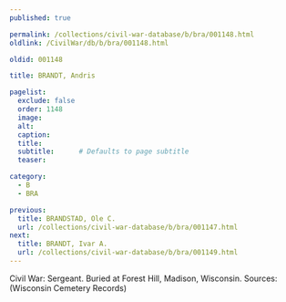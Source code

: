 ```yaml
---
published: true

permalink: /collections/civil-war-database/b/bra/001148.html
oldlink: /CivilWar/db/b/bra/001148.html

oldid: 001148

title: BRANDT, Andris

pagelist:
  exclude: false
  order: 1148
  image: 
  alt:
  caption:
  title:
  subtitle:      # Defaults to page subtitle
  teaser:

category: 
  - B 
  - BRA

previous:
  title: BRANDSTAD, Ole C.
  url: /collections/civil-war-database/b/bra/001147.html  
next:
  title: BRANDT, Ivar A.
  url: /collections/civil-war-database/b/bra/001149.html   
---
```

Civil War: Sergeant. Buried at Forest Hill, Madison, Wisconsin. Sources: (Wisconsin Cemetery Records)